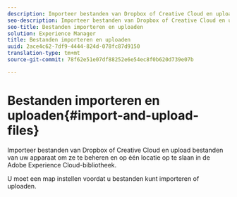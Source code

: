 ```yaml
---
description: Importeer bestanden van Dropbox of Creative Cloud en upload bestanden van uw apparaat om ze te beheren en op één locatie op te slaan in de Adobe Experience Cloud-bibliotheek.
seo-description: Importeer bestanden van Dropbox of Creative Cloud en upload bestanden van uw apparaat om ze te beheren en op één locatie op te slaan in de Adobe Experience Cloud-bibliotheek.
seo-title: Bestanden importeren en uploaden
solution: Experience Manager
title: Bestanden importeren en uploaden
uuid: 2ace4c62-7df9-4444-824d-078fc87d9150
translation-type: tm+mt
source-git-commit: 78f62e51e07df88252e6e54ec8f0b620d739e07b

---
```



# Bestanden importeren en uploaden{#import-and-upload-files}

Importeer bestanden van Dropbox of Creative Cloud en upload bestanden van uw apparaat om ze te beheren en op één locatie op te slaan in de Adobe Experience Cloud-bibliotheek.

U moet een map instellen voordat u bestanden kunt importeren of uploaden.
